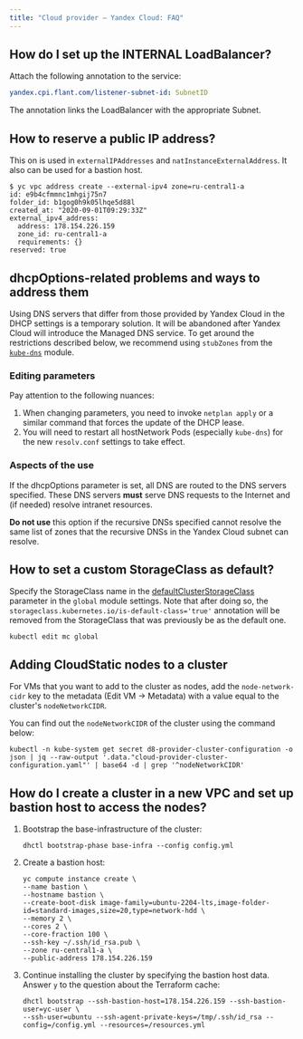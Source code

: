 ```yaml
---
title: "Cloud provider — Yandex Cloud: FAQ"
---
```


## How do I set up the INTERNAL LoadBalancer?

Attach the following annotation to the service:

```yaml
yandex.cpi.flant.com/listener-subnet-id: SubnetID
```

The annotation links the LoadBalancer with the appropriate Subnet.

## How to reserve a public IP address?

This on is used in `externalIPAddresses` and `natInstanceExternalAddress`. It also can be used for a bastion host.

```shell
$ yc vpc address create --external-ipv4 zone=ru-central1-a
id: e9b4cfmmnc1mhgij75n7
folder_id: b1gog0h9k05lhqe5d88l
created_at: "2020-09-01T09:29:33Z"
external_ipv4_address:
  address: 178.154.226.159
  zone_id: ru-central1-a
  requirements: {}
reserved: true
```

## dhcpOptions-related problems and ways to address them

Using DNS servers that differ from those provided by Yandex Cloud in the DHCP settings is a temporary solution. It will be abandoned after Yandex Cloud will introduce the Managed DNS service. To get around the restrictions described below, we recommend using `stubZones` from the [`kube-dns`](../042-kube-dns/) module.

### Editing parameters

Pay attention to the following nuances:

1. When changing parameters, you need to invoke `netplan apply` or a similar command that forces the update of the DHCP lease.
2. You will need to restart all hostNetwork Pods (especially `kube-dns`) for the new `resolv.conf` settings to take effect.

### Aspects of the use

If the dhcpOptions parameter is set, all DNS are routed to the DNS servers specified. These DNS servers **must** serve DNS requests to the Internet and (if needed) resolve intranet resources.

**Do not use** this option if the recursive DNSs specified cannot resolve the same list of zones that the recursive DNSs in the Yandex Cloud subnet can resolve.

## How to set a custom StorageClass as default?

Specify the StorageClass name in the [defaultClusterStorageClass](https://deckhouse.io/products/kubernetes-platform/documentation/v1/deckhouse-configure-global.html#parameters-defaultclusterstorageclass) parameter in the `global` module settings. Note that after doing so, the `storageclass.kubernetes.io/is-default-class='true'` annotation will be removed from the StorageClass that was previously be as the default one.

   ```shell
   kubectl edit mc global
   ```

## Adding CloudStatic nodes to a cluster

For VMs that you want to add to the cluster as nodes, add the `node-network-cidr` key to the metadata (Edit VM -> Metadata) with a value equal to the cluster's `nodeNetworkCIDR`.

You can find out the `nodeNetworkCIDR` of the cluster using the command below:

```shell
kubectl -n kube-system get secret d8-provider-cluster-configuration -o json | jq --raw-output '.data."cloud-provider-cluster-configuration.yaml"' | base64 -d | grep '^nodeNetworkCIDR'
```

## How do I create a cluster in a new VPC and set up bastion host to access the nodes?

1. Bootstrap the base-infrastructure of the cluster:

   ```shell
   dhctl bootstrap-phase base-infra --config config.yml
   ```

2. Create a bastion host:

   ```shell
   yc compute instance create \
   --name bastion \
   --hostname bastion \
   --create-boot-disk image-family=ubuntu-2204-lts,image-folder-id=standard-images,size=20,type=network-hdd \
   --memory 2 \
   --cores 2 \
   --core-fraction 100 \
   --ssh-key ~/.ssh/id_rsa.pub \
   --zone ru-central1-a \
   --public-address 178.154.226.159
   ```

3. Continue installing the cluster by specifying the bastion host data. Answer `y` to the question about the Terraform cache:

   ```shell
   dhctl bootstrap --ssh-bastion-host=178.154.226.159 --ssh-bastion-user=yc-user \
   --ssh-user=ubuntu --ssh-agent-private-keys=/tmp/.ssh/id_rsa --config=/config.yml --resources=/resources.yml
   ```
